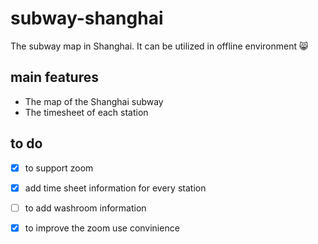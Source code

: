 # subway-shanghai
The subway map in Shanghai. It can be utilized in offline environment :smile_cat:

## main features
* The map of the Shanghai subway
* The timesheet of each station

## to do    

- [x] to support zoom
- [x] add time sheet information for every station
- [ ] to add washroom information
- [x] to improve the zoom use convinience



